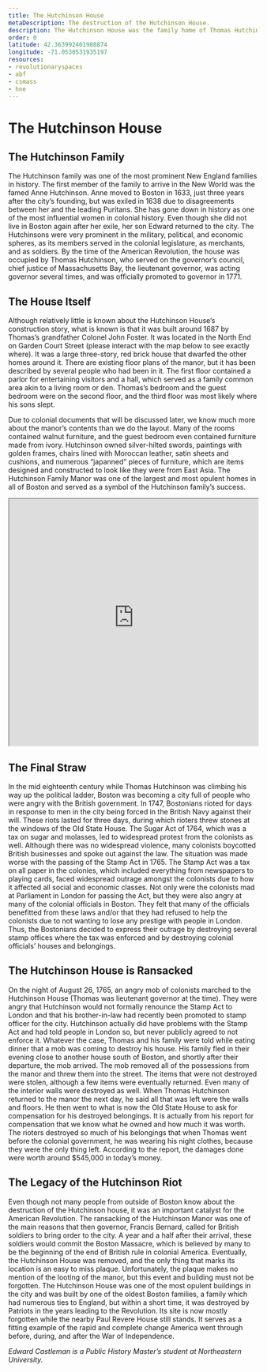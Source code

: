 ```yaml
---
title: The Hutchinson House
metaDescription: The destruction of the Hutchinson House.
description: The Hutchinson House was the family home of Thomas Hutchinson. Hutchinson served as the Chief Justince, Lieutenant Governor, then Governor of the Massahcusetts Bay Colony. A decade before the American Revolution officially began, the Hutchinson home was ransacked by rioters who were angry over the Stamp Act of 1765, which served as a sign of the troubles to come.
order: 0
latitude: 42.363992401908874 
longitude: -71.0530531935197
resources: 
- revolutionaryspaces
- abf
- csmass
- hne
---
```


# The Hutchinson House #

## The Hutchinson Family ## 

The Hutchinson family was one of the most prominent New England families in history. The first member of the family to arrive in the New World was the famed Anne Hutchinson. Anne moved to Boston in 1633, just three years after the city’s founding, but was exiled in 1638 due to disagreements between her and the leading Puritans. She has gone down in history as one of the most influential women in colonial history. Even though she did not live in Boston again after her exile, her son Edward returned to the city. The Hutchinsons were very prominent in the military, political, and economic spheres, as its members served in the colonial legislature, as merchants, and as soldiers. By the time of the American Revolution, the house was occupied by Thomas Hutchinson, who served on the governor’s council, chief justice of Massachusetts Bay, the lieutenant governor, was acting governor several times, and was officially promoted to governor in 1771.   

<zoomable-image type="static-external" src="https://bpldcassets.blob.core.windows.net/derivatives/metadata/commonwealth-oai:4742bn573/image_thumbnail_300.jpg" alt="A portrait of Thomas Hutchinson when he was thirty." caption="Thomas Hutchinson in 1741."></zoomable-image>

## The House Itself ##

Although relatively little is known about the Hutchinson House’s construction story, what is known is that it was built around 1687 by Thomas’s grandfather Colonel John Foster. It was located in the North End on Garden Court Street (please interact with the map below to see exactly where). It was a large three-story, red brick house that dwarfed the other homes around it. There are existing floor plans of the manor, but it has been described by several people who had been in it. The first floor contained a parlor for entertaining visitors and a hall, which served as a family common area akin to a living room or den. Thomas’s bedroom and the guest bedroom were on the second floor, and the third floor was most likely where his sons slept. 

Due to colonial documents that will be discussed later, we know much more about the manor’s contents than we do the layout. Many of the rooms contained walnut furniture, and the guest bedroom even contained furniture made from ivory. Hutchinson owned silver-hilted swords, paintings with golden frames, chairs lined with Moroccan leather, satin sheets and cushions, and numerous “japanned” pieces of furniture, which are items designed and constructed to look like they were from East Asia. The Hutchinson Family Manor was one of the largest and most opulent homes in all of Boston and served as a symbol of the Hutchinson family’s success.

<iframe src="https://garrettdashnelson.github.io/panel-truck-shell/hutchinson.json" width="100%" height="500">
</iframe>

<zoomable-image type="static-external" src="https://bpldcassets.blob.core.windows.net/derivatives/metadata/commonwealth-oai:t722jj59j/image_thumbnail_300.jpg" alt="Engraving of the Hutchinson House" caption="This is a mid-nineteenth century engraving of the Hutchinson House. The text underneath describes the home and its destruction by Patriots before the Revolution."></zoomable-image>

## The Final Straw ##

In the mid eighteenth century while Thomas Hutchinson was climbing his way up the political ladder, Boston was becoming a city full of people who were angry with the British government. In 1747, Bostonians rioted for days in response to men in the city being forced in the British Navy against their will. These riots lasted for three days, during which rioters threw stones at the windows of the Old State House. The Sugar Act of 1764, which was a tax on sugar and molasses, led to widespread protest from the colonists as well. Although there was no widespread violence, many colonists boycotted British businesses and spoke out against the law. The situation was made worse with the passing of the Stamp Act in 1765. The Stamp Act was a tax on all paper in the colonies, which included everything from newspapers to playing cards, faced widespread outrage amongst the colonists due to how it affected all social and economic classes. Not only were the colonists mad at Parliament in London for passing the Act, but they were also angry at many of the colonial officials in Boston. They felt that many of the officials benefitted from these laws and/or that they had refused to help the colonists due to not wanting to lose any prestige with people in London. Thus, the Bostonians decided to express their outrage by destroying several stamp offices where the tax was enforced and by destroying colonial officials’ houses and belongings. 

## The Hutchinson House is Ransacked ##

On the night of August 26, 1765, an angry mob of colonists marched to the Hutchinson House (Thomas was lieutenant governor at the time). They were angry that Hutchinson would not formally renounce the Stamp Act to London and that his brother-in-law had recently been promoted to stamp officer for the city. Hutchinson actually did have problems with the Stamp Act and had told people in London so, but never publicly agreed to not enforce it. Whatever the case, Thomas and his family were told while eating dinner that a mob was coming to destroy his house. His family fled in their evening close to another house south of Boston, and shortly after their departure, the mob arrived. The mob removed all of the possessions from the manor and threw them into the street. The items that were not destroyed were stolen, although a few items were eventually returned. Even many of the interior walls were destroyed as well. When Thomas Hutchinson returned to the manor the next day, he said all that was left were the walls and floors. He then went to what is now the Old State House to ask for compensation for his destroyed belongings. It is actually from his report for compensation that we know what he owned and how much it was worth. The rioters destroyed so much of his belongings that when Thomas went before the colonial government, he was wearing his night clothes, because they were the only thing left. According to the report, the damages done were worth around $545,000 in today’s money. 



## The Legacy of the Hutchinson Riot ##

Even though not many people from outside of Boston know about the destruction of the Hutchinson house, it was an important catalyst for the American Revolution. The ransacking of the Hutchinson Manor was one of the main reasons that then governor, Francis Bernard, called for British soldiers to bring order to the city. A year and a half after their arrival, these soldiers would commit the Boston Massacre, which is believed by many to be the beginning of the end of British rule in colonial America. Eventually, the Hutchinson House was removed, and the only thing that marks its location is an easy to miss plaque. Unfortunately, the plaque makes no mention of the looting of the manor, but this event and building must not be forgotten. The Hutchinson House was one of the most opulent buildings in the city and was built by one of the oldest Boston families, a family which had numerous ties to England, but within a short time, it was destroyed by Patriots in the years leading to the Revolution. Its site is now mostly forgotten while the nearby Paul Revere House still stands. It serves as a fitting example of the rapid and complete change America went through before, during, and after the War of Independence. 






*Edward Castleman is a Public History Master’s student at Northeastern University.*
